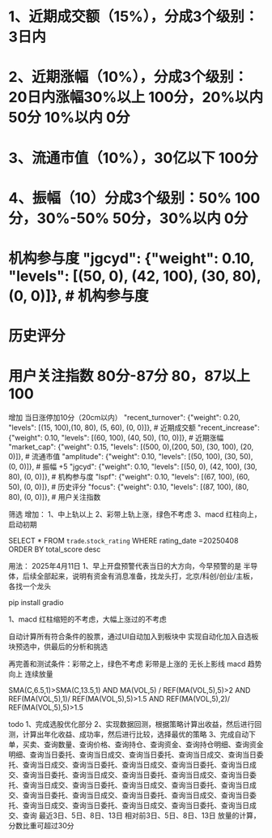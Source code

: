 # 1、近期成交额（15%），分成3个级别：3日内
# 2、近期涨幅（10%），分成3个级别：20日内涨幅30%以上 100分，20%以内 50分 10%以内 0分
# 3、流通市值（10%），30亿以下 100分
# 4、振幅（10）分成3个级别：50% 100分，30%-50% 50分，30%以内 0分
# 机构参与度      "jgcyd": {"weight": 0.10, "levels": [(50, 0), (42, 100), (30, 80), (0, 0)]},  # 机构参与度
# 历史评分
# 用户关注指数  80分-87分 80，87以上100

增加 当日涨停加10分（20cm以内）
"recent_turnover": {"weight": 0.20, "levels": [(15, 100),(10, 80), (5, 60), (0, 0)]},  # 近期成交额
"recent_increase": {"weight": 0.10, "levels": [(60, 100), (40, 50), (10, 0)]},  # 近期涨幅
"market_cap": {"weight": 0.15, "levels": [(500, 0),(200, 50), (30, 100), (20, 0)]},  # 流通市值
"amplitude": {"weight": 0.10, "levels": [(50, 100), (30, 50), (0, 0)]},  # 振幅 +5
"jgcyd": {"weight": 0.10, "levels": [(50, 0), (42, 100), (30, 80), (0, 0)]},  # 机构参与度
"lspf": {"weight": 0.10, "levels": [(67, 100), (60, 50), (0, 0)]},  # 历史评分
"focus": {"weight": 0.10, "levels": [(87, 100), (80, 80), (0, 0)]},  # 用户关注指数

筛选 增加：
1、中上轨以上
2、彩带上轨上涨，绿色不考虑
3、macd 红柱向上，启动初期

SELECT * FROM `trade`.`stock_rating` WHERE rating_date =20250408 ORDER BY total_score desc

用法：
2025年4月11日
1、早上开盘预警代表当日的大方向，今早预警的是 半导体，后续全部起来，说明有资金有消息准备，找龙头打，北京/科创/创业/主板，各找一个龙头


pip install gradio


1、macd 红柱缩短的不考虑，大幅上涨过的不考虑

自动计算所有符合条件的股票，通过UI自动加入到板块中
实现自动化加入自选板块预选中，供最后的分析和挑选

再完善和测试条件：彩带之上，绿色不考虑
彩带是上涨的
无长上影线
macd 趋势向上
连续放量

SMA(C,6.5,1)>SMA(C,13.5,1) AND
MA(VOL,5) / REF(MA(VOL,5),5)>2 AND  REF(MA(VOL,5),1)/ REF(MA(VOL,5),5)>1.5 AND  REF(MA(VOL,5),2)/ REF(MA(VOL,5),5)>1.5

todo 
1、完成选股优化部分
2、实现数据回测，根据策略计算出收益，然后进行回测，计算出年化收益、成功率，然后进行比较，选择最优的策略
3、完成自动下单，买卖、查询数量、查询价格、查询持仓、查询资金、查询持仓明细、查询资金明细、查询当日委托、查询当日成交、查询当日委托、查询当日成交、查询当日委托、查询当日成交、查询当日委托、查询当日成交、查询当日委托、查询当日成交、查询当日委托、查询当日成交、查询当日委托、查询当日成交、查询当日委托、查询当日成交、查询当日委托、查询当日成交、查询当日委托、查询当日成交、查询当日委托、查询当日成交、查询当日委托、查询当日成交、查询当日委托、查询当日成交、查询当日委托、查询当日成交、查询当日委托、查询当日成交、查询
最近3日、5日、8日、13日 相对前3日、5日、8日、13日 放量的计算，分数比重可超过30分


